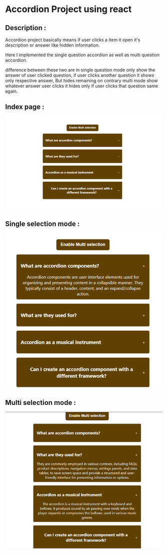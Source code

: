 # Accordion Project using react

## Description :

Accordion project basically means if user clicks a item it open it's description or answer like hidden information.

Here I implemented the single question accordion as well as multi question accordion.

difference between these two are in single question mode only show the answer of user clicked question, if user clicks another question it shows only respective answer, But hides remaining on contrary multi mode show whatever answer user clicks it hides only if user clicks that question same again.

## Index page :

![alt text](./images/image.png)

## Single selection mode :

![alt text](./images/image-1.png)

## Multi selection mode :

![alt text](./images/image-2.png)
